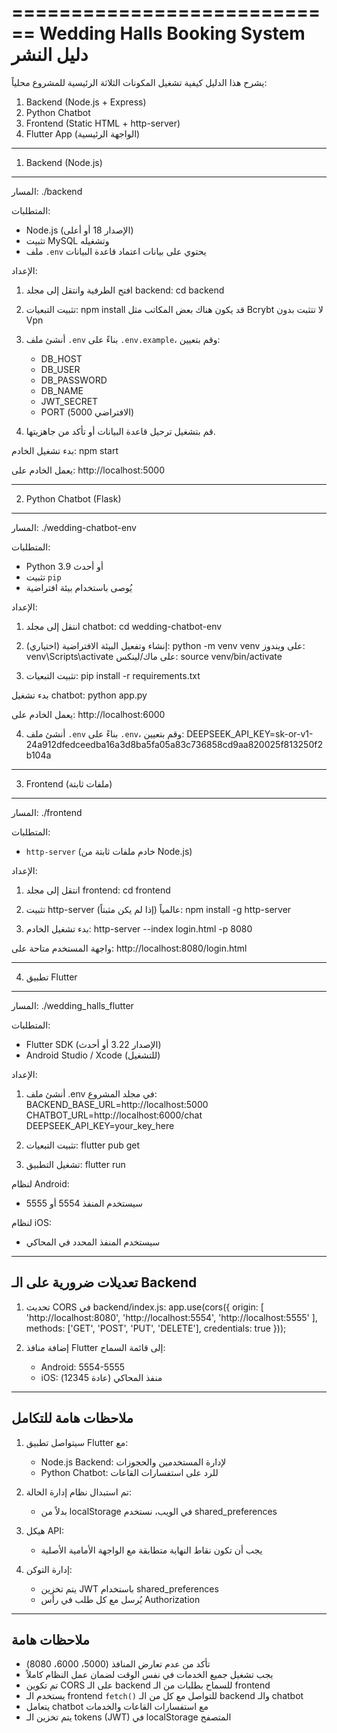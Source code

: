 ============================
Wedding Halls Booking System
دليل النشر
============================

يشرح هذا الدليل كيفية تشغيل المكونات الثلاثة الرئيسية للمشروع محلياً:

1.  Backend (Node.js + Express)
2.  Python Chatbot
3.  Frontend (Static HTML + http-server)
4. Flutter App (الواجهة الرئيسية)

----------------------------
1. Backend (Node.js)
----------------------------

المسار: ./backend

المتطلبات:
- Node.js (الإصدار 18 أو أعلى)
- تثبيت MySQL وتشغيله
- ملف `.env` يحتوي على بيانات اعتماد قاعدة البيانات

الإعداد:
1. افتح الطرفية وانتقل إلى مجلد backend:
   cd backend

2. تثبيت التبعيات:
   npm install
   قد يكون هناك بعض المكاتب مثل Bcrybt لا تتثبت بدون Vpn

3. أنشئ ملف `.env` بناءً على `.env.example`، وقم بتعيين:
   - DB_HOST
   - DB_USER
   - DB_PASSWORD
   - DB_NAME
   - JWT_SECRET
   - PORT (الافتراضي 5000)

4. قم بتشغيل ترحيل قاعدة البيانات أو تأكد من جاهزيتها.

بدء تشغيل الخادم:
   npm start

يعمل الخادم على: http://localhost:5000

----------------------------
2. Python Chatbot (Flask)
----------------------------

المسار: ./wedding-chatbot-env

المتطلبات:
- Python 3.9 أو أحدث
- تثبيت `pip`
- يُوصى باستخدام بيئة افتراضية

الإعداد:
1. انتقل إلى مجلد chatbot:
   cd wedding-chatbot-env

2. (اختياري) إنشاء وتفعيل البيئة الافتراضية:
   python -m venv venv
   على ويندوز: venv\Scripts\activate
   على ماك/لينكس: source venv/bin/activate

3. تثبيت التبعيات:
   pip install -r requirements.txt

بدء تشغيل chatbot:
   python app.py

يعمل الخادم على: http://localhost:6000

4.  أنشئ ملف `.env` بناءً على `.env`، وقم بتعيين:
DEEPSEEK_API_KEY=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
----------------------------
3. Frontend (ملفات ثابتة)
----------------------------

المسار: ./frontend

المتطلبات:
- `http-server` (خادم ملفات ثابتة من Node.js)

الإعداد:
1. انتقل إلى مجلد frontend:
   cd frontend

2. تثبيت http-server عالمياً (إذا لم يكن مثبتاً):
   npm install -g http-server

3. بدء تشغيل الخادم:
   http-server --index login.html -p 8080

واجهة المستخدم متاحة على:
   http://localhost:8080/login.html

   ----------------------------
4. تطبيق Flutter
----------------------------

المسار: ./wedding_halls_flutter

المتطلبات:
- Flutter SDK (الإصدار 3.22 أو أحدث)
- Android Studio / Xcode (للتشغيل)

الإعداد:
1. أنشئ ملف .env في مجلد المشروع:
   BACKEND_BASE_URL=http://localhost:5000
   CHATBOT_URL=http://localhost:6000/chat
   DEEPSEEK_API_KEY=your_key_here

2. تثبيت التبعيات:
   flutter pub get

3. تشغيل التطبيق:
   flutter run

لنظام Android:
   - سيستخدم المنفذ 5554 أو 5555

لنظام iOS:
   - سيستخدم المنفذ المحدد في المحاكي

----------------------------
تعديلات ضرورية على الـ Backend
----------------------------
1. تحديث CORS في backend/index.js:
   app.use(cors({
     origin: [
       'http://localhost:8080', 
       'http://localhost:5554',
       'http://localhost:5555'
     ],
     methods: ['GET', 'POST', 'PUT', 'DELETE'],
     credentials: true
   }));

2. إضافة منافذ Flutter إلى قائمة السماح:
   - Android: 5554-5555
   - iOS: منفذ المحاكي (عادة 12345)

----------------------------
ملاحظات هامة للتكامل
----------------------------
1. سيتواصل تطبيق Flutter مع:
   - Node.js Backend: لإدارة المستخدمين والحجوزات
   - Python Chatbot: للرد على استفسارات القاعات

2. تم استبدال نظام إدارة الحالة:
   - بدلاً من localStorage في الويب، نستخدم shared_preferences

3. هيكل API:
   - يجب أن تكون نقاط النهاية متطابقة مع الواجهة الأمامية الأصلية

4. إدارة التوكن:
   - يتم تخزين JWT باستخدام shared_preferences
   - يُرسل مع كل طلب في رأس Authorization

----------------------------
ملاحظات هامة
----------------------------
- تأكد من عدم تعارض المنافذ (5000، 6000، 8080)
- يجب تشغيل جميع الخدمات في نفس الوقت لضمان عمل النظام كاملاً
- تم تكوين CORS على الـ backend للسماح بطلبات من الـ frontend
- يستخدم الـ frontend `fetch()` للتواصل مع كل من الـ backend والـ chatbot
- يتعامل chatbot مع استفسارات القاعات والخدمات
- يتم تخزين الـ tokens (JWT) في localStorage المتصفح
